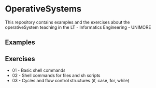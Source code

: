 # OperativeSystems

This repository contains examples and the exercises about the operativeSystem teaching in the LT - Informatics Engineering - UNIMORE

## Examples

## Exercises

* 01 - Basic shell commands
* 02 - Shell commands for files and sh scripts
* 03 - Cycles and flow control structures (if, case, for, while)